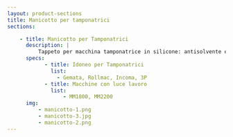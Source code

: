 ```yaml
---
layout: product-sections
title: Manicotto per tamponatrici
sections:

    - title: Manicotto per Tamponatrici
      description: |
          Tappeto per macchina tamponatrice in silicone: antisolvente e antiolio, idoneo anche alla lavorazione di pellami con spessori non uniformi.
      specs:
            - title: Idoneo per Tamponatrici
              list:
                - Gemata, Rollmac, Incoma, 3P
            - title: Macchine con luce lavoro
              list:
                  - MM1800, MM2200
      img:
          - manicotto-1.png
          - manicotto-3.jpg
          - manicotto-2.png
---
```

